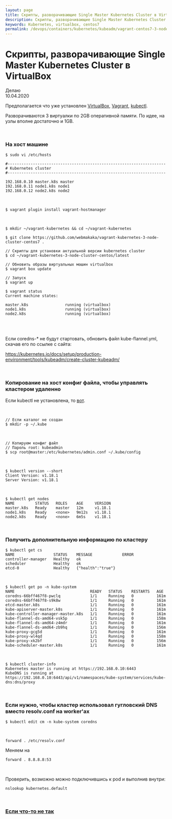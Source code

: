 ```yaml
---
layout: page
title: Скрипты, разворачивающие Single Master Kubernetes Cluster в VirtualBox
description: Скрипты, разворачивающие Single Master Kubernetes Cluster в VirtualBox
keywords: Kubernetes, virtualbox, centos7
permalink: /devops/containers/kubernetes/kubeadm/vagrant-centos7-3-node-kubernetes-cluster/
---
```


# Скрипты, разворачивающие Single Master Kubernetes Cluster в VirtualBox

Делаю  
10.04.2020

Предполагается что уже установлен <a href="/linux/virtual/virtualbox/install/">VirtualBox</a>, <a href="/linux/virtual/vagrant/install/ubuntu/">Vagrant</a>, <a href="/devops/containers/kubernetes/install/">kubectl</a>.

Разворачиваются 3 виртуалки по 2GB оперативной памяти. По идее, на узлы вполне достаточно и 1GB.

<br/>

### На хост машине

    $ sudo vi /etc/hosts

```
#---------------------------------------------------------------------
# Kubernetes cluster
#---------------------------------------------------------------------

192.168.0.10 master.k8s master
192.168.0.11 node1.k8s node1
192.168.0.12 node2.k8s node2
```

<br/>

    $ vagrant plugin install vagrant-hostmanager

<br/>

    $ mkdir ~/vagrant-kubernetes && cd ~/vagrant-kubernetes

    $ git clone https://github.com/webmakaka/vagrant-kubernetes-3-node-cluster-centos7 .

    // Скрипты для установки актуальной версии kubernetes сluster
    $ cd ~/vagrant-kubernetes-3-node-cluster-centos/latest

    // Обновить образы виртуальных машин virtualbox
    $ vagrant box update

    // Запуск
    $ vagrant up

    $ vagrant status
    Current machine states:

    master.k8s                running (virtualbox)
    node1.k8s                 running (virtualbox)
    node2.k8s                 running (virtualbox)

<br/>

<!--

P.S.

    // Если нужно установить по какой-то причине старую версию kubernetes
    // В следующем каталоге лежат скрипты для установки kubernetes сluster (1.11.6)
    $ cd misc/vagrant-provisioning-by-version/

-->


<br/>

Если coredns-\* не будут стартовать, обновить файл kube-flannel.yml, скачав его по ссылке с сайта:

https://kubernetes.io/docs/setup/production-environment/tools/kubeadm/create-cluster-kubeadm/


<br/>

### Копирование на хост конфиг файла, чтобы управлять кластером удаленно

Если kubectl не установлена, то <a href="/devops/containers/kubernetes/install/">вот</a>.

<br/>

    // Если каталог не создан
    $ mkdir -p ~/.kube

<br/>

    // Копируем конфиг файл
    // Пароль root: kubeadmin
    $ scp root@master:/etc/kubernetes/admin.conf ~/.kube/config

<br/>

    $ kubectl version --short
    Client Version: v1.18.1
    Server Version: v1.18.1


<br/>

    $ kubectl get nodes
    NAME         STATUS   ROLES    AGE     VERSION
    master.k8s   Ready    master   12m     v1.18.1
    node1.k8s    Ready    <none>   9m12s   v1.18.1
    node2.k8s    Ready    <none>   6m5s    v1.18.1


<br/>

### Получить дополнительную информацию по кластеру

    $ kubectl get cs
    NAME                 STATUS    MESSAGE             ERROR
    controller-manager   Healthy   ok                  
    scheduler            Healthy   ok                  
    etcd-0               Healthy   {"health":"true"}   



<br/>

    $ kubectl get po -n kube-system
    NAME                                 READY   STATUS    RESTARTS   AGE
    coredns-66bff467f8-pwclq             1/1     Running   0          161m
    coredns-66bff467f8-s9k8w             1/1     Running   0          161m
    etcd-master.k8s                      1/1     Running   0          161m
    kube-apiserver-master.k8s            1/1     Running   0          161m
    kube-controller-manager-master.k8s   1/1     Running   0          161m
    kube-flannel-ds-amd64-vsk5p          1/1     Running   0          158m
    kube-flannel-ds-amd64-z4mdr          1/1     Running   0          161m
    kube-flannel-ds-amd64-zb9hq          1/1     Running   0          156m
    kube-proxy-gcg5d                     1/1     Running   0          161m
    kube-proxy-wl4qd                     1/1     Running   0          158m
    kube-proxy-xk2bf                     1/1     Running   0          156m
    kube-scheduler-master.k8s            1/1     Running   0          161m



<br/>

    $ kubectl cluster-info
    Kubernetes master is running at https://192.168.0.10:6443
    KubeDNS is running at https://192.168.0.10:6443/api/v1/namespaces/kube-system/services/kube-dns:dns/proxy


<br/>

### Если нужно, чтобы кластер использовал гугловский DNS вместо resolv.conf на worker'ах

    $ kubectl edit cm -n kube-system coredns

<br/>

```
forward . /etc/resolv.conf
```

Меняем на

```
forward . 8.8.8.8:53
```

<br/>

Проверить, возможно можно подключившись к pod и выполнив внутри:

    nslookup kubernetes.default

<br/>

###  <a href="/devops/containers/kubernetes/kubeadm/vagrant-centos7-3-node-kubernetes-cluster-error/">Если что-то не так</a>
